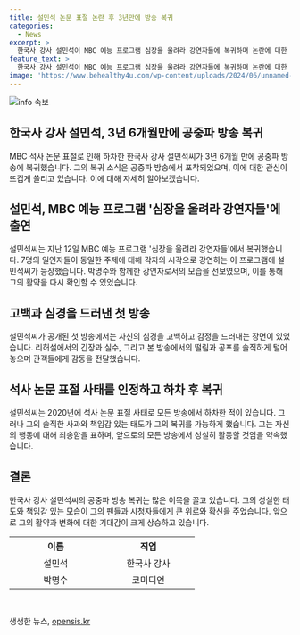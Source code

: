 ```yaml
---
title: 설민석 논문 표절 논란 후 3년만에 방송 복귀
categories:
  - News
excerpt: >
  한국사 강사 설민석이 MBC 예능 프로그램 심장을 울려라 강연자들에 복귀하며 논란에 대한 입장을 공개했다. 공중파 방송에서 약 3년 6개월만에 등장한 설민석은 리허설에서의 긴장과 실수, 강연 중 선보인 운 등으로 관심을 끌었다. 그의 복귀는 2020년 논문 표절 논란으로 인해 방송에서 하차한 뒤, 이와 관련한 사과와 책임감을 통해 이루어진 것으로 보인다.
feature_text: >
  한국사 강사 설민석이 MBC 예능 프로그램 심장을 울려라 강연자들에 복귀하며 논란에 대한 입장을 공개했다. 공중파 방송에서 약 3년 6개월만에 등장한 설민석은 리허설에서의 긴장과 실수, 강연 중 선보인 운 등으로 관심을 끌었다. 그의 복귀는 2020년 논문 표절 논란으로 인해 방송에서 하차한 뒤, 이와 관련한 사과와 책임감을 통해 이루어진 것으로 보인다.
image: 'https://www.behealthy4u.com/wp-content/uploads/2024/06/unnamed-file.png'
---
```


<p><img src="https://www.behealthy4u.com/wp-content/uploads/2024/06/unnamed-file.png" alt="info 속보" /></p>

<h2>한국사 강사 설민석, 3년 6개월만에 공중파 방송 복귀</h2>

<p data-ke-size="size16">MBC 석사 논문 표절로 인해 하차한 한국사 강사 설민석씨가 3년 6개월 만에 공중파 방송에 복귀했습니다. 그의 복귀 소식은 공중파 방송에서 포착되었으며, 이에 대한 관심이 뜨겁게 쏠리고 있습니다. 이에 대해 자세히 알아보겠습니다.</p>

<h2 data-ke-size="size26">설민석, MBC 예능 프로그램 '심장을 울려라 강연자들'에 출연</h2>

<p data-ke-size="size16">설민석씨는 지난 12일 MBC 예능 프로그램 '심장을 울려라 강연자들'에서 복귀했습니다. 7명의 일인자들이 동일한 주제에 대해 각자의 시각으로 강연하는 이 프로그램에 설민석씨가 등장했습니다. 박명수와 함께한 강연자로서의 모습을 선보였으며, 이를 통해 그의 활약을 다시 확인할 수 있었습니다.</p>

<h2 data-ke-size="size26">고백과 심경을 드러낸 첫 방송</h2>

<p data-ke-size="size16">설민석씨가 공개된 첫 방송에서는 자신의 심경을 고백하고 감정을 드러내는 장면이 있었습니다. 리허설에서의 긴장과 실수, 그리고 본 방송에서의 떨림과 공포를 솔직하게 털어놓으며 관객들에게 감동을 전달했습니다.</p>

<h2 data-ke-size="size26">석사 논문 표절 사태를 인정하고 하차 후 복귀</h2>

<p data-ke-size="size16">설민석씨는 2020년에 석사 논문 표절 사태로 모든 방송에서 하차한 적이 있습니다. 그러나 그의 솔직한 사과와 책임감 있는 태도가 그의 복귀를 가능하게 했습니다. 그는 자신의 행동에 대해 죄송함을 표하며, 앞으로의 모든 방송에서 성실히 활동할 것임을 약속했습니다.</p>

<h2 data-ke-size="size26">결론</h2>

<p data-ke-size="size16">한국사 강사 설민석씨의 공중파 방송 복귀는 많은 이목을 끌고 있습니다. 그의 성실한 태도와 책임감 있는 모습이 그의 팬들과 시청자들에게 큰 위로와 확신을 주었습니다. 앞으로 그의 활약과 변화에 대한 기대감이 크게 상승하고 있습니다.</p>

<table>
  <tr>
    <th style="text-align: center; width: 150px;"><b>이름</b></th>
    <th style="text-align: center; width: 150px;"><b>직업</b></th>
  </tr>
  <tr>
    <td style="text-align: center;">설민석</td>
    <td style="text-align: center;">한국사 강사</td>
  </tr>
  <tr>
    <td style="text-align: center;">박명수</td>
    <td style="text-align: center;">코미디언</td>
  </tr>
</table>

<p><br></p>
생생한 뉴스, <a href="https://opensis.kr" rel="dofollow">opensis.kr</a>


